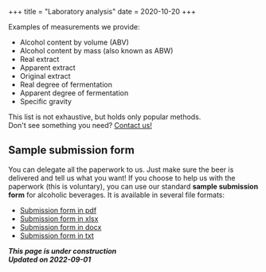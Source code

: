 +++
title = "Laboratory analysis"
date = 2020-10-20
+++

Examples of measurements we provide:

* Alcohol content by volume (ABV)<br>
* Alcohol content by mass (also known as ABW)<br>
* Real extract<br>
* Apparent extract<br>
* Original extract<br>
* Real degree of fermentation<br>
* Apparent degree of fermentation<br>
* Specific gravity<br>

This list is not exhaustive, but holds only popular methods.<br>
Don't see something you need? [Contact us!](@/info/contacts.md)

## Sample submission form
You can delegate all the paperwork to us. Just make sure the beer is delivered and tell us what you want! If you choose to help us with the paperwork (this is voluntary), you can use our standard **sample submission form** for alcoholic beverages. It is available in several file formats:

* [Submission form in pdf](@/Alzymologist-submission-form.pdf)
* [Submission form in xlsx](@/content/Alzymologist-submission-form.xlsx)
* [Submission form in docx](@/content/Alzymologist-submission-form.docx)
* [Submission form in txt](@/Alzymologist-submission-form.txt)

***This page is under construction***<br>
***Updated on 2022-09-01***
